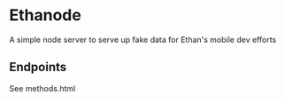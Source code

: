 Ethanode
========

A simple node server to serve up fake data for Ethan's mobile dev efforts

Endpoints
--------

See methods.html
